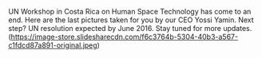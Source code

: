 UN Workshop in Costa Rica on Human Space Technology has come to an end. Here are the last pictures taken for you by our CEO Yossi Yamin. Next step? UN resolution expected by June 2016. Stay tuned for more updates.
(https://image-store.slidesharecdn.com/f6c3764b-5304-40b3-a567-c1fdcd87a891-original.jpeg)
